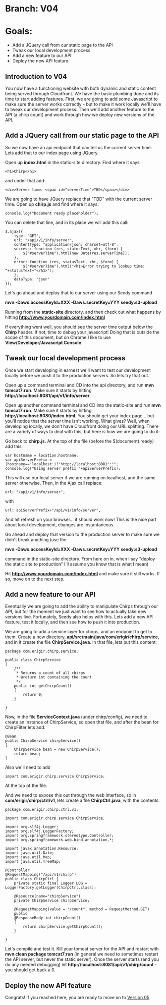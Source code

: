 # Branch: V04
# Goals: 
* Add a JQuery call from our static page to the API
* Tweak our local development process
* Add a new feature to our API
* Deploy the new API feature

## Introduction to V04
You now have a functioning website with both dynamic and static content being served through Cloudfront.  We have the
basic plumbing done and its time to start adding features.  First, we are going to add some Javascript to make sure
the server works correctly - but to make it work locally we'll have to tweak our development process.  Then we'll add 
another feature to the API (a chirp count) and work through how we deploy new versions of the API.

## Add a JQuery call from our static page to the API

So we now have an api endpoint that can tell us the current server time.  Lets add that to our index page using
JQuery.

Open up **index.html** in the static-site directory.  Find where it says 

    <h1>Chirp</h1> 

and under that add:

    <div>Server time: <span id="serverTime">TBD</span></div>

We are going to have JQuery replace that "TBD" with the current server time.  Open up **chirp.js** and find where
it says:

    console.log("Document ready placeholder");

You can delete that line, and in its place we will add this call:

    $.ajax({
        type: "GET",
        url: "/api/v1/info/server",
        contentType: "application/json; charset=utf-8",
        success: function (res, statusText, xhr, $form) {
            $("#serverTime").html(new Date(res.serverTime));
        },
        error: function (res, statusText, xhr, $form) {
            $("#serverTime").html("<h1>Error trying to lookup time: "+statusText+"</h1>");
        },
        dataType: 'json'
    });

Let's go ahead and deploy that to our server using our Seedy command

**mvn -Daws.accessKeyId=XXX -Daws.secretKey=YYY seedy:s3-upload**

Running from the **static-site** directory, and then check out what happens by hitting **http://www.yourdomain.com/index.html**

If everything went well, you should see the server time output below the **Chirp** header.  If not, time to debug your
javascript!  Doing that is outside the scope of this document, but on Chrome I like to use **View/Developer/Javascript Console**.

## Tweak our local development process

Once we start developing in earnest we'll want to test our development locally before we push it to the production 
servers.  So lets try that out.  

Open up a command terminal and CD into the api directory, and run **mvn tomcat7:run**.  Make sure it starts 
by hitting **http://localhost:8081/api/v1/info/server**.

Open up another command terminal and CD into the static-site and run **mvn tomcat7:run**.  Make sure it starts by
hitting **http://localhost:8080/index.html**.  You should get your index page... but you'll notice that the 
server time isn't working.  What gives?  Well, when developing locally, we don't have Cloudfront doing our URL
splitting.  There are a variety of ways to deal with this, but here is how we are going to do it:

Go back to **chirp.js**.  At the top of the file (before the $(document).ready) add this:

    var hostname = location.hostname;
    var apiServerPrefix = (hostname=='localhost')?"http://localhost:8081":"";
    console.log("Using server prefix "+apiServerPrefix);

This will use our local server if we are running on localhost, and the same server otherwise.  Then, in the Ajax call replace:

    url: "/api/v1/info/server",

with

    url: apiServerPrefix+"/api/v1/info/server",

And hit refresh on your browser... it should work now!  This is the nice part about local development, changes are instantaneous.

Go ahead and deploy that version to the production server to make sure we didn't break anything (use the

**mvn -Daws.accessKeyId=XXX -Daws.secretKey=YYY seedy:s3-upload**

command in the static-site directory.  From here on in, when I say "deploy the static site to production" I'll assume you
know that is what I mean)

Hit **http://www.yourdomain.com/index.html** and make sure it still works.  If so, move on to the next step.

## Add a new feature to our API

Eventually we are going to add the ability to manipulate Chirps through our API, but for the moment we just want to 
see how to actually take new versions live.  Fortunately, Seedy also helps with this.  Lets add a new API feature, test it locally,
and then see how to push it into production.

We are going to add a service layer for chirps, and an endpoint to get to them.  Create a new directory, 
**api/src/main/java/com/erigir/chirp/service**, and in it create the file **ChirpService.java**.  In that file, lets
put this content:

    package com.erigir.chirp.service;
    
    public class ChirpService
    {
        /**
         * Returns a count of all chirps
         * @return int containing the count
         */
        public int getChirpCount()
        {
            return 0;
        }
        
    }

Now, in the file **ServiceContext.java** (under chirp/config), we need to create an instance of ChirpService, so open 
that file, and after the bean for ChirpFilter lets add:

    @Bean
    public ChirpService chirpService()
    {
        ChirpService bean = new ChirpService();
        return bean;
    }

Also we'll need to add

    import com.erigir.chirp.service.ChirpService;

At the top of the file.

And we need to expose this out through the web interface, so in **com/erigir/chirp/ctrl/v1**, lets create a file 
**ChirpCtrl.java**, with the contents:

    package com.erigir.chirp.ctrl.v1;
    
    import com.erigir.chirp.service.ChirpService;

    import org.slf4j.Logger;
    import org.slf4j.LoggerFactory;
    import org.springframework.stereotype.Controller;
    import org.springframework.web.bind.annotation.*;
    
    import javax.annotation.Resource;
    import java.util.Date;
    import java.util.Map;
    import java.util.TreeMap;
    
    @Controller
    @RequestMapping("/api/v1/chirp")
    public class ChirpCtrl {
        private static final Logger LOG = LoggerFactory.getLogger(ChirpCtrl.class);
    
        @Resource(name="chirpService")
        private ChirpService chirpService;
    
        @RequestMapping(value = "/count", method = RequestMethod.GET)
        public
        @ResponseBody int chirpCount()
        {
            return chirpService.getChirpCount();
        }
    
    }
    
Let's compile and test it.  Kill your tomcat server for the API and restart with **mvn clean package tomcat7:run**
(in general we need to sometimes restart the API server, but never the static server).  Once the server starts (and
you do any needed debugging) hit **http://localhost:8081/api/v1/chirp/count** - you should get back a 0.

## Deploy the new API feature


Congrats!  If you reached here, you are ready to move on to <a href="V05.md">Version 05</a>

